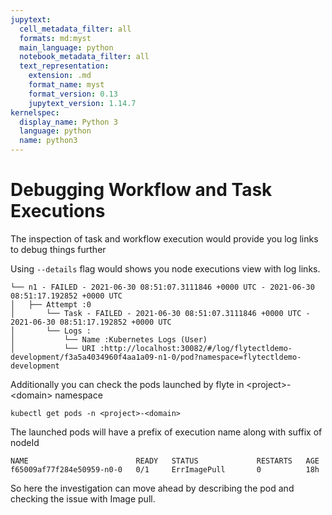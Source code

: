 ```yaml
---
jupytext:
  cell_metadata_filter: all
  formats: md:myst
  main_language: python
  notebook_metadata_filter: all
  text_representation:
    extension: .md
    format_name: myst
    format_version: 0.13
    jupytext_version: 1.14.7
kernelspec:
  display_name: Python 3
  language: python
  name: python3
---
```


# Debugging Workflow and Task Executions

The inspection of task and workflow execution would provide you log links to debug things further

Using `--details` flag would shows you node executions view with log links.

```
└── n1 - FAILED - 2021-06-30 08:51:07.3111846 +0000 UTC - 2021-06-30 08:51:17.192852 +0000 UTC
│   ├── Attempt :0
│       └── Task - FAILED - 2021-06-30 08:51:07.3111846 +0000 UTC - 2021-06-30 08:51:17.192852 +0000 UTC
│       └── Logs :
│           └── Name :Kubernetes Logs (User)
│           └── URI :http://localhost:30082/#/log/flytectldemo-development/f3a5a4034960f4aa1a09-n1-0/pod?namespace=flytectldemo-development
```

Additionally you can check the pods launched by flyte in \<project>-\<domain> namespace

```
kubectl get pods -n <project>-<domain>
```

The launched pods will have a prefix of execution name along with suffix of nodeId

```
NAME                        READY   STATUS             RESTARTS   AGE
f65009af77f284e50959-n0-0   0/1     ErrImagePull       0          18h
```

So here the investigation can move ahead by describing the pod and checking the issue with Image pull.
